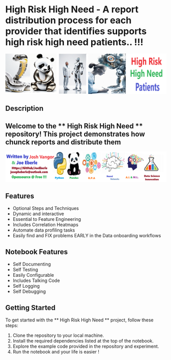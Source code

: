 # High Risk High Need - A report distribution process for each provider that identifies supports high risk high need patients.. !!! 

![Code Logo](code.png)

## Description

## Welcome to the **  High Risk High Need ** repository! This project demonstrates how chunck reports and distribute them

![Developer Logo](developer.png)

## Features

- Optional Steps and Techniques 
- Dynamic and interactive 
- Essential to Feature Engineering 
- Includes Correlation Heatmaps
- Automate data profiling tasks 
- Easily find and FIX problems EARLY in the Data onboarding workflows 

## Notebook Features

- Self Documenting 
- Self Testing 
- Easily Configurable
- Includes Talking Code 
- Self Logging 
- Self Debugging 

## Getting Started

To get started with the ** High Risk High Need ** project, follow these steps:

1. Clone the repository to your local machine.
2. Install the required dependencies listed at the top of the notebook.
3. Explore the example code provided in the repository and experiment.
4. Run the notebook and your life is easier !

 





